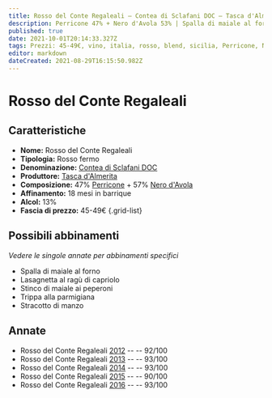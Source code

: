 ```yaml
---
title: Rosso del Conte Regaleali – Contea di Sclafani DOC – Tasca d'Almerita – Sicilia (IT) – 45-49€ – 4★-5★
description: Perricone 47% + Nero d'Avola 53% | Spalla di maiale al forno – Lasagnetta al ragù di capriolo – Stinco di maiale ai peperoni – Trippa alla parmigiana – Stracotto di manzo
published: true
date: 2021-10-01T20:14:33.327Z
tags: Prezzi: 45-49€, vino, italia, rosso, blend, sicilia, Perricone, Nero d'Avola, Spalla di maiale al forno, Lasagnetta al ragù di capriolo, Stinco di maiale ai peperoni, Trippa alla parmigiana, Stracotto di manzo, 5 stelle, fermo
editor: markdown
dateCreated: 2021-08-29T16:15:50.982Z
---
```


# Rosso del Conte Regaleali

## Caratteristiche
- **Nome:** Rosso del Conte Regaleali
- **Tipologia:** Rosso fermo
- **Denominazione:** [Contea di Sclafani DOC](/denominazioni/Italia/Sicilia/DOC/Contea-di-Sclafani)
- **Produttore:** [Tasca d'Almerita](/produttori/Italia/Sicilia/Tasca-d-Almerita) 
- **Composizione:** 47% [Perricone](/vitigni/Italia/bacca-nera/perricone) + 57% [Nero d'Avola](/vitigni/Italia/bacca-nera/nero-d-avola)
- **Affinamento:** 18 mesi in barrique
- **Alcol:** 13%
- **Fascia di prezzo:** 45-49€
{.grid-list}

## Possibili abbinamenti
*Vedere le singole annate per abbinamenti specifici*

- Spalla di maiale al forno
- Lasagnetta al ragù di capriolo
- Stinco di maiale ai peperoni
- Trippa alla parmigiana
- Stracotto di manzo

## Annate
- Rosso del Conte Regaleali [2012](vini/Italia/Sicilia/Tasca-d-Almerita/Rosso-del-Conte-Regaleali/2012) -- <span class="star-5"></span> -- 92/100
- Rosso del Conte Regaleali [2013](vini/Italia/Sicilia/Tasca-d-Almerita/Rosso-del-Conte-Regaleali/2013) -- <span class="star-5"></span> -- 93/100
- Rosso del Conte Regaleali [2014](vini/Italia/Sicilia/Tasca-d-Almerita/Rosso-del-Conte-Regaleali/2014) -- <span class="star-5"></span> -- 93/100
- Rosso del Conte Regaleali [2015](vini/Italia/Sicilia/Tasca-d-Almerita/Rosso-del-Conte-Regaleali/2015) -- <span class="star-4"></span> -- 90/100
- Rosso del Conte Regaleali [2016](vini/Italia/Sicilia/Tasca-d-Almerita/Rosso-del-Conte-Regaleali/2016) -- <span class="star-5"></span> -- 93/100

